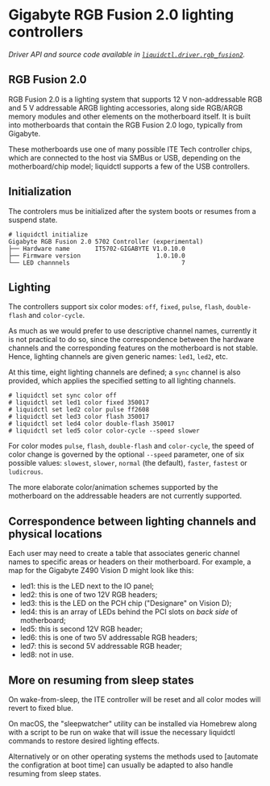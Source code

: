# Gigabyte RGB Fusion 2.0 lighting controllers
_Driver API and source code available in [`liquidctl.driver.rgb_fusion2`](../liquidctl/driver/rgb_fusion2.py)._

## RGB Fusion 2.0

RGB Fusion 2.0 is a lighting system that supports 12 V non-addressable RGB and
5 V addressable ARGB lighting accessories, along side RGB/ARGB memory modules
and other elements on the motherboard itself.  It is built into motherboards
that contain the RGB Fusion 2.0 logo, typically from Gigabyte.

These motherboards use one of many possible ITE Tech controller chips, which
are connected to the host via SMBus or USB, depending on the motherboard/chip
model; liquidctl supports a few of the USB controllers.

## Initialization

The controlers mus be initialized after the system boots or resumes from a suspend state.

```
# liquidctl initialize
Gigabyte RGB Fusion 2.0 5702 Controller (experimental)
├── Hardware name       IT5702-GIGABYTE V1.0.10.0
├── Firmware version                     1.0.10.0
└── LED channnels                               7
```

## Lighting

The controllers support six color modes: `off`, `fixed`, `pulse`, `flash`,
`double-flash` and `color-cycle`.

As much as we would prefer to use descriptive channel names, currently it is
not practical to do so, since the correspondence between the hardware channels
and the corresponding features on the motherboard is not stable.  Hence,
lighting channels are given generic names: `led1`, `led2`, etc.

At this time, eight lighting channels are defined; a `sync` channel is also
provided, which applies the specified setting to all lighting channels.

```
# liquidctl set sync color off
# liquidctl set led1 color fixed 350017
# liquidctl set led2 color pulse ff2608
# liquidctl set led3 color flash 350017
# liquidctl set led4 color double-flash 350017
# liquidctl set led5 color color-cycle --speed slower
```

For color modes `pulse`, `flash`, `double-flash` and `color-cycle`, the speed
of color change is governed by the optional `--speed` parameter, one of six
possible values: `slowest`, `slower`, `normal` (the default), `faster`,
`fastest` or `ludicrous`.

The more elaborate color/animation schemes supported by the motherboard on the
addressable headers are not currently supported.

## Correspondence between lighting channels and physical locations

Each user may need to create a table that associates generic channel names to
specific areas or headers on their motherboard. For example, a map for the
Gigabyte Z490 Vision D might look like this:

- led1: this is the LED next to the IO panel;
- led2: this is one of two 12V RGB headers;
- led3: this is the LED on the PCH chip ("Designare" on Vision D);
- led4: this is an array of LEDs behind the PCI slots on *back side* of
  motherboard;
- led5: this is second 12V RGB header;
- led6: this is one of two 5V addressable RGB headers;
- led7: this is second 5V addressable RGB header;
- led8: not in use.

## More on resuming from sleep states

On wake-from-sleep, the ITE controller will be reset and all color modes will
revert to fixed blue.

On macOS, the "sleepwatcher" utility can be installed via Homebrew along with a
script to be run on wake that will issue the necessary liquidctl commands to
restore desired lighting effects.

Alternatively or on other operating systems the methods used to [automate the
configration at boot time] can usually be adapted to also handle resuming from
sleep states.

[automate the configuration at boot time]: ../README.md#automation-and-running-at-boot
